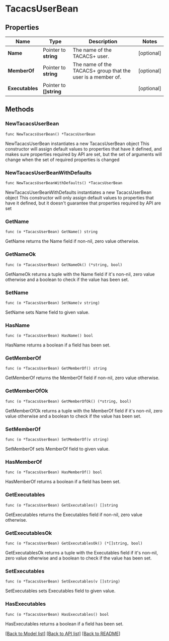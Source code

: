 # TacacsUserBean

## Properties

Name | Type | Description | Notes
------------ | ------------- | ------------- | -------------
**Name** | Pointer to **string** | The name of the TACACS+ user. | [optional] 
**MemberOf** | Pointer to **string** | The name of the TACACS+ group that the user is a member of. | [optional] 
**Executables** | Pointer to **[]string** |  | [optional] 

## Methods

### NewTacacsUserBean

`func NewTacacsUserBean() *TacacsUserBean`

NewTacacsUserBean instantiates a new TacacsUserBean object
This constructor will assign default values to properties that have it defined,
and makes sure properties required by API are set, but the set of arguments
will change when the set of required properties is changed

### NewTacacsUserBeanWithDefaults

`func NewTacacsUserBeanWithDefaults() *TacacsUserBean`

NewTacacsUserBeanWithDefaults instantiates a new TacacsUserBean object
This constructor will only assign default values to properties that have it defined,
but it doesn't guarantee that properties required by API are set

### GetName

`func (o *TacacsUserBean) GetName() string`

GetName returns the Name field if non-nil, zero value otherwise.

### GetNameOk

`func (o *TacacsUserBean) GetNameOk() (*string, bool)`

GetNameOk returns a tuple with the Name field if it's non-nil, zero value otherwise
and a boolean to check if the value has been set.

### SetName

`func (o *TacacsUserBean) SetName(v string)`

SetName sets Name field to given value.

### HasName

`func (o *TacacsUserBean) HasName() bool`

HasName returns a boolean if a field has been set.

### GetMemberOf

`func (o *TacacsUserBean) GetMemberOf() string`

GetMemberOf returns the MemberOf field if non-nil, zero value otherwise.

### GetMemberOfOk

`func (o *TacacsUserBean) GetMemberOfOk() (*string, bool)`

GetMemberOfOk returns a tuple with the MemberOf field if it's non-nil, zero value otherwise
and a boolean to check if the value has been set.

### SetMemberOf

`func (o *TacacsUserBean) SetMemberOf(v string)`

SetMemberOf sets MemberOf field to given value.

### HasMemberOf

`func (o *TacacsUserBean) HasMemberOf() bool`

HasMemberOf returns a boolean if a field has been set.

### GetExecutables

`func (o *TacacsUserBean) GetExecutables() []string`

GetExecutables returns the Executables field if non-nil, zero value otherwise.

### GetExecutablesOk

`func (o *TacacsUserBean) GetExecutablesOk() (*[]string, bool)`

GetExecutablesOk returns a tuple with the Executables field if it's non-nil, zero value otherwise
and a boolean to check if the value has been set.

### SetExecutables

`func (o *TacacsUserBean) SetExecutables(v []string)`

SetExecutables sets Executables field to given value.

### HasExecutables

`func (o *TacacsUserBean) HasExecutables() bool`

HasExecutables returns a boolean if a field has been set.


[[Back to Model list]](../README.md#documentation-for-models) [[Back to API list]](../README.md#documentation-for-api-endpoints) [[Back to README]](../README.md)


